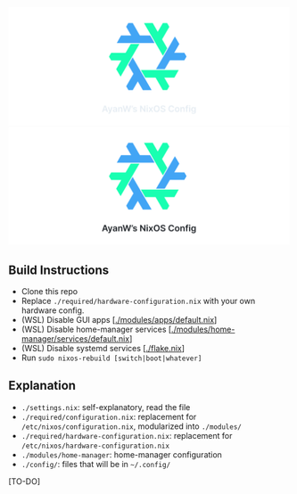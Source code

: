 <div align="center">

<img src=".github/assets/banner-dark.svg#gh-dark-mode-only" >
<img src=".github/assets/banner-light.svg#gh-light-mode-only" >

</div>

## Build Instructions
 - Clone this repo
 - Replace `./required/hardware-configuration.nix` with your own hardware config.
 - (WSL) Disable GUI apps [[./modules/apps/default.nix](modules/apps)]
 - (WSL) Disable home-manager services [[./modules/home-manager/services/default.nix](./modules/home-manager/services)]
 - (WSL) Disable systemd services [[./flake.nix](flake.nix)]
 - Run `sudo nixos-rebuild [switch|boot|whatever]`

## Explanation
 - `./settings.nix`: self-explanatory, read the file
 - `./required/configuration.nix`: replacement for `/etc/nixos/configuration.nix`, modularized into `./modules/`
 - `./required/hardware-configuration.nix`: replacement for `/etc/nixos/hardware-configuration.nix`
 - `./modules/home-manager`: home-manager configuration
 - `./config/`: files that will be in `~/.config/`

[TO-DO]